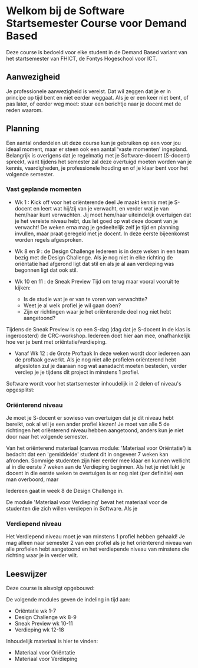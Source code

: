 # Welkom bij de Software Startsemester Course voor Demand Based

Deze course is bedoeld voor elke student in de Demand Based variant van het startsemester van FHICT,
de Fontys Hogeschool voor ICT.

## Aanwezigheid
Je professionele  aanwezigheid is vereist. Dat wil zeggen dat je er in principe op tijd bent en niet eerder weggaat. Als je er een keer niet bent, of pas later, of eerder weg moet: stuur een berichtje naar je docent met de reden waarom.


## Planning
Een aantal onderdelen uit deze course kun je gebruiken op een voor jou ideaal moment, maar er steen ook een aantal 'vaste  momenten' ingepland. Belangrijk is overigens dat je regelmatig met je Software-docent (S-docent) spreekt,
want tijdens het semester zal deze overtuigd moeten worden van je kennis, vaardigheden, je professionele houding en of je klaar bent voor het volgende semester.


### Vast geplande momenten

- Wk 1 : Kick off voor het oriënterende deel
Je maakt kennis met je S-docent en leert wat hij/zij van je verwacht, en verder wat je van hem/haar kunt verwachten. Jij moet hem/haar uiteindelijk overtuigen dat je het vereiste niveau hebt, dus let goed op wat deze docent van je verwacht! De weken erna mag je gedeeltelijk zelf je tijd en planning invullen, maar praat geregeld met je docent. In deze eerste bijeenkomst worden regels afgesproken.

- Wk 8 en 9 : de Design Challenge
Iedereen is in deze weken in een team bezig met de Design Challenge. Als je nog niet in elke richting de oriëntatie had afgerond ligt dat stil en als je al aan verdieping was begonnen ligt dat ook stil.

- Wk 10 en 11 : de Sneak Preview
Tijd om terug maar vooral vooruit te kijken:
	* Is de studie wat je er van te voren van verwachtte?
	* Weet je al welk profiel je wil gaan doen?
	* Zijn er richtingen waar je het oriënterende deel nog niet hebt aangetoond?

Tijdens de Sneak Preview is op een S-dag (dag dat je S-docent in de klas is ingeroosterd) de CRC-workshop. Iedereen doet hier aan mee, onafhankelijk hoe ver je bent met oriëntatie/verdieping.

- Vanaf Wk 12 : de Grote Proftaak
In deze weken wordt door iedereen aan de proftaak gewerkt. Als je nog niet alle profielen oriënterend hebt afgesloten zul je daaraan nog wat aanadacht moeten besteden, verder verdiep je je tijdens dit project in minstens 1 profiel.


Software wordt voor het startsemester inhoudelijk in 2 delen of niveau's opgesplitst:  

### Oriënterend niveau
Je moet je S-docent er sowieso van overtuigen dat je dit niveau hebt bereikt, ook al wil je een ander profiel kiezen!
Je moet van alle 5 de richtingen het oriënterend niveau hebben aangetoond, anders kun je niet door naar het volgende semester.

Van het oriënterend materiaal (canvas module: 'Materiaal voor Oriëntatie') is bedacht dat een 'gemiddelde' student dit in ongeveer 7 weken kan afronden. Sommige studenten zijn hier eerder mee klaar en kunnen wellicht al in die eerste 7 weken aan de Verdieping beginnen. Als het je niet lukt je docent in die eerste weken te overtuigen is er nog niet (per definitie) een man overboord, maar

Iedereen gaat in week 8 de Design Challenge in.

De module 'Materiaal voor Verdieping' bevat het materiaal voor de studenten die zich willen verdiepen in Software. Als je


### Verdiepend niveau
Het Verdiepend niveau moet je van minstens 1 profiel hebben gehaald! Je mag alleen naar semester 2 van een profiel als je het oriënterend niveau van alle profielen hebt aangetoond en het verdiepende niveau van minstens die richting waar je in verder wilt.



## Leeswijzer
Deze course is alsvolgt opgebouwd:

De volgende modules geven de indeling in tijd aan:
- Oriëntatie wk 1-7
- Design Challenge wk 8-9
- Sneak Preview wk 10-11
- Verdieping wk 12-18

Inhoudelijk materiaal is hier te vinden:
- Materiaal voor Oriëntatie
- Materiaal voor Verdieping
